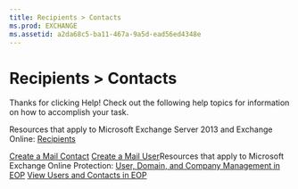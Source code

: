 ```yaml
---
title: Recipients > Contacts
ms.prod: EXCHANGE
ms.assetid: a2da68c5-ba11-467a-9a5d-ead56ed4348e
---
```



# Recipients > Contacts

Thanks for clicking Help! Check out the following help topics for information on how to accomplish your task.
  
    
    

Resources that apply to Microsoft Exchange Server 2013 and Exchange Online:
 [Recipients](http://technet.microsoft.com/library/40300ed4-85a5-463d-bb3a-cf787bd44e9d.aspx)
  
    
    

 [Create a Mail Contact](http://technet.microsoft.com/library/74c72aed-e9ff-4927-8eb7-c08a86e79ae0.aspx) [Create a Mail User](http://technet.microsoft.com/library/bb8b8804-f730-4ad7-9173-896a4965b90f.aspx)Resources that apply to Microsoft Exchange Online Protection: [User, Domain, and Company Management in EOP](http://technet.microsoft.com/library/2041a048-8d78-4b76-a91f-43ea43a858bd.aspx) [View Users and Contacts in EOP](http://technet.microsoft.com/library/2921f544-8257-4bae-8e3a-ce9250e9f162.aspx)
